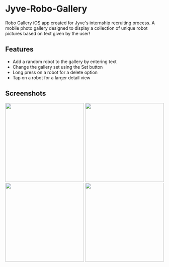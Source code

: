 # Jyve-Robo-Gallery
Robo Gallery iOS app created for Jyve's internship recruiting process. A mobile photo gallery designed to display a collection of unique robot pictures based on text given by the user!

## Features
+ Add a random robot to the gallery by entering text
+ Change the gallery set using the Set button
+ Long press on a robot for a delete option
+ Tap on a robot for a larger detail view


## Screenshots

<span>
<img src="https://i.imgur.com/BQ55Er5.png" width="250">
<img src="https://i.imgur.com/IFA0yBa.png" width="250">
<img src="https://i.imgur.com/Tw5r9ak.png" width="250">
<img src="https://i.imgur.com/QU0CxGs.png" width="250">
</span>

